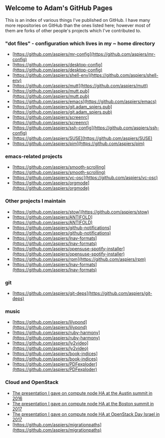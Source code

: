## Welcome to Adam's GitHub Pages

This is an index of various things I've published on GitHub.  I have
many more repositories on GitHub than the ones listed here; however
most of them are forks of other people's projects which I've
contributed to.

### "dot files" - configuration which lives in my ~ home directory

* [https://github.com/aspiers/mr-config](https://github.com/aspiers/mr-config)
* [https://github.com/aspiers/desktop-config](https://github.com/aspiers/desktop-config)
* [https://github.com/aspiers/shell-env](https://github.com/aspiers/shell-env)
* [https://github.com/aspiers/mutt](https://github.com/aspiers/mutt)
* [https://github.com/aspiers/mutt.pub](https://github.com/aspiers/mutt.pub)
* [https://github.com/aspiers/emacs](https://github.com/aspiers/emacs)
* [https://github.com/aspiers/git.adam_spiers.pub](https://github.com/aspiers/git.adam_spiers.pub)
* [https://github.com/aspiers/screenrc](https://github.com/aspiers/screenrc)
* [https://github.com/aspiers/ssh-config](https://github.com/aspiers/ssh-config)
* [https://github.com/aspiers/SUSE](https://github.com/aspiers/SUSE)
* [https://github.com/aspiers/pim](https://github.com/aspiers/pim)

### emacs-related projects

* [https://github.com/aspiers/smooth-scrolling](https://github.com/aspiers/smooth-scrolling)
* [https://github.com/aspiers/vc-osc](https://github.com/aspiers/vc-osc)
* [https://github.com/aspiers/orgmode](https://github.com/aspiers/orgmode)

### Other projects I maintain

* [https://github.com/aspiers/stow](https://github.com/aspiers/stow)
* [https://github.com/aspiers/ANTIFOLD](https://github.com/aspiers/ANTIFOLD)
* [https://github.com/aspiers/github-notifications](https://github.com/aspiers/github-notifications)
* [https://github.com/aspiers/lnav-formats](https://github.com/aspiers/lnav-formats)
* [https://github.com/aspiers/opensuse-spotify-installer](https://github.com/aspiers/opensuse-spotify-installer)
* [https://github.com/aspiers/rpm](https://github.com/aspiers/rpm)
* [https://github.com/aspiers/lnav-formats](https://github.com/aspiers/lnav-formats)

### git

* [https://github.com/aspiers/git-deps](https://github.com/aspiers/git-deps)

### music

* [https://github.com/aspiers/lilypond](https://github.com/aspiers/lilypond)
* [https://github.com/aspiers/ruby-harmony](https://github.com/aspiers/ruby-harmony)
* [https://github.com/aspiers/ly2video](https://github.com/aspiers/ly2video)
* [https://github.com/aspiers/book-indices](https://github.com/aspiers/book-indices)
* [https://github.com/aspiers/PDFexploder](https://github.com/aspiers/PDFexploder)

### Cloud and OpenStack

* [The presentation I gave on compute node HA at the Austin summit in 2016](http://aspiers.github.io/openstack-summit-2016-austin-compute-ha/)
* [The presentation I gave on compute node HA at the Boston summit in 2017](http://aspiers.github.io/openstack-summit-2017-boston-compute-ha/)
* [The presentation I gave on compute node HA at OpenStack Day Israel in 2017](https://aspiers.github.io/openstack-day-israel-2017-compute-ha/)
* [https://github.com/aspiers/migrationpaths](https://github.com/aspiers/migrationpaths)
